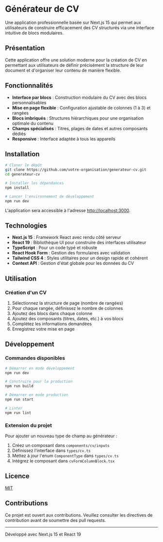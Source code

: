 # Générateur de CV

Une application professionnelle basée sur Next.js 15 qui permet aux utilisateurs de construire efficacement des CV structurés via une interface intuitive de blocs modulaires.

## Présentation

Cette application offre une solution moderne pour la création de CV en permettant aux utilisateurs de définir précisément la structure de leur document et d'organiser leur contenu de manière flexible.

## Fonctionnalités

- **Interface par blocs** : Construction modulaire du CV avec des blocs personnalisables
- **Mise en page flexible** : Configuration ajustable de colonnes (1 à 3) et rangées
- **Blocs imbriqués** : Structures hiérarchiques pour une organisation optimale du contenu
- **Champs spécialisés** : Titres, plages de dates et autres composants dédiés
- **Responsive** : Interface adaptée à tous les appareils

## Installation

```bash
# Cloner le dépôt
git clone https://github.com/votre-organisation/generateur-cv.git
cd generateur-cv

# Installer les dépendances
npm install

# Lancer l'environnement de développement
npm run dev
```

L'application sera accessible à l'adresse [http://localhost:3000](http://localhost:3000).

## Technologies

- **Next.js 15** : Framework React avec rendu côté serveur
- **React 19** : Bibliothèque UI pour construire des interfaces utilisateur
- **TypeScript** : Pour un code typé et robuste
- **React Hook Form** : Gestion des formulaires avec validation
- **Tailwind CSS 4** : Styles utilitaires pour un design rapide et cohérent
- **Context API** : Gestion d'état globale pour les données du CV

## Utilisation

### Création d'un CV

1. Sélectionnez la structure de page (nombre de rangées)
2. Pour chaque rangée, définissez le nombre de colonnes
3. Ajoutez des blocs dans chaque colonne
4. Ajoutez des composants (titres, dates, etc.) à vos blocs
5. Complétez les informations demandées
6. Enregistrez votre mise en page

## Développement

### Commandes disponibles

```bash
# Démarrer en mode développement
npm run dev

# Construire pour la production
npm run build

# Démarrer en mode production
npm run start

# Linter
npm run lint
```

### Extension du projet

Pour ajouter un nouveau type de champ au générateur :

1. Créez un composant dans `components/cv/inputs`
2. Définissez l'interface dans `types/cv.ts`
3. Mettez à jour l'enum `ComponentType` dans `types/cv.ts`
4. Intégrez le composant dans `cvFormColumnBlock.tsx`

## Licence

[MIT](LICENSE)

## Contributions

Ce projet est ouvert aux contributions. Veuillez consulter les directives de contribution avant de soumettre des pull requests.

---

Développé avec Next.js 15 et React 19